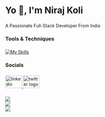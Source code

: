 <h1 align="left">Yo 👋, I'm Niraj Koli</h1>

###

<p align="left">A Passionate Full-Stack Developer From India</p>

###

<h3 align="left">Tools & Techniques</h3>

###

[![My Skills](https://skillicons.dev/icons?i=bootstrap,css,django,express,github,html,js,jquery,mongodb,mysql,nodejs,py,react,tailwind,vscode)](https://skillicons.dev)

###

<h3 align="left">Socials</h3>

###

<div align="left">
  <a href="https://www.linkedin.com/in/niraj-koli-a93724201/" target="_blank">
    <img src="https://raw.githubusercontent.com/maurodesouza/profile-readme-generator/master/src/assets/icons/social/linkedin/default.svg" width="52" height="40" alt="linkedin logo"  />
  </a>
  <a href="https://twitter.com/iNirajKoli" target="_blank">
    <img src="https://raw.githubusercontent.com/maurodesouza/profile-readme-generator/master/src/assets/icons/social/twitter/default.svg" width="52" height="40" alt="twitter logo"  />
  </a>
</div>

###

![](https://github-readme-stats.vercel.app/api?username=Niraj-Koli&theme=radical&hide_border=false&include_all_commits=true&count_private=false)<br/>
![](https://github-readme-streak-stats.herokuapp.com/?user=Niraj-Koli&theme=radical&hide_border=false)<br/>
![](https://github-readme-stats.vercel.app/api/top-langs/?username=Niraj-Koli&theme=radical&hide_border=false&include_all_commits=true&count_private=false&layout=compact)

###

